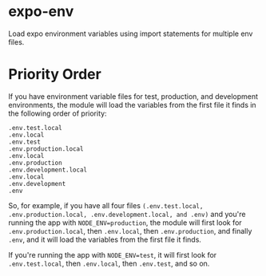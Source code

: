 # expo-env
Load expo environment variables using import statements for multiple env files.

# Priority Order
If you have environment variable files for test, production, and development environments, the module will load the variables from the first file it finds in the following order of priority:

```
.env.test.local
.env.local
.env.test
.env.production.local
.env.local
.env.production
.env.development.local
.env.local
.env.development
.env
```

So, for example, if you have all four files `(.env.test.local, .env.production.local, .env.development.local, and .env)` and you're running the app with `NODE_ENV=production`, the module will first look for `.env.production.local`, then `.env.local`, then `.env.production`, and finally `.env`, and it will load the variables from the first file it finds.

If you're running the app with `NODE_ENV=test`, it will first look for `.env.test.local`, then `.env.local`, then `.env.test`, and so on.